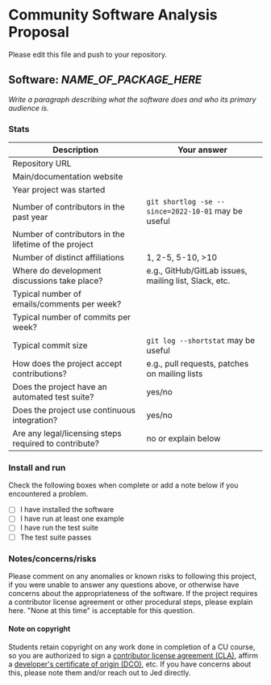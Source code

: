 # Community Software Analysis Proposal
Please edit this file and push to your repository.

## Software: *NAME_OF_PACKAGE_HERE*

*Write a paragraph describing what the software does and who its
primary audience is.*

### Stats

| Description | Your answer |
|---------|-----------|
| Repository URL |    |
| Main/documentation website |    |
| Year project was started |   |
| Number of contributors in the past year | `git shortlog -se --since=2022-10-01` may be useful |
| Number of contributors in the lifetime of the project |   |
| Number of distinct affiliations | 1, 2-5, 5-10, >10 |
| Where do development discussions take place? | e.g., GitHub/GitLab issues, mailing list, Slack, etc.  |
| Typical number of emails/comments per week? |   |
| Typical number of commits per week? |  |
| Typical commit size | `git log --shortstat` may be useful |
| How does the project accept contributions? | e.g., pull requests, patches on mailing lists   |
| Does the project have an automated test suite? | yes/no |
| Does the project use continuous integration? | yes/no |
| Are any legal/licensing steps required to contribute? | no or explain below |

### Install and run

Check the following boxes when complete or add a note below if you
encountered a problem.

- [ ] I have installed the software
- [ ] I have run at least one example
- [ ] I have run the test suite
- [ ] The test suite passes

### Notes/concerns/risks

Please comment on any anomalies or known risks to following this
project, if you were unable to answer any questions above, or
otherwise have concerns about the appropriateness of the software.  If
the project requires a contributor license agreement or other
procedural steps, please explain here.  "None at this time" is
acceptable for this question.

#### Note on copyright
Students retain copyright on any work done in completion of a CU
course, so you are authorized to sign a [contributor license
agreement (CLA)](https://en.wikipedia.org/wiki/Contributor_License_Agreement),
affirm a [developer's certificate of
origin (DCO)](https://en.wikipedia.org/wiki/Developer_Certificate_of_Origin),
etc.  If you have concerns about this, please note them and/or reach
out to Jed directly.
